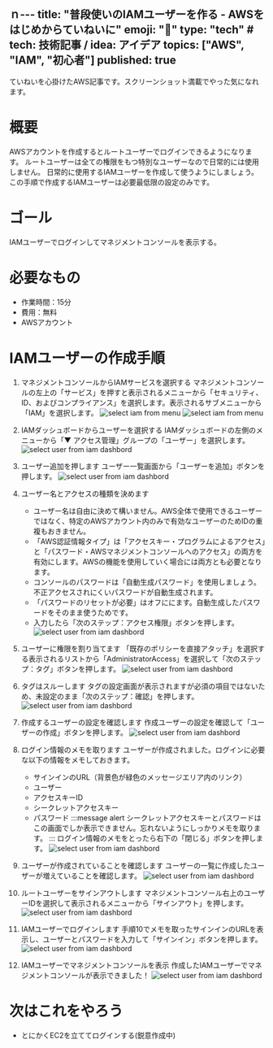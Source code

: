 ｎ---
title: "普段使いのIAMユーザーを作る - AWSをはじめからていねいに"
emoji: "🐣"
type: "tech" # tech: 技術記事 / idea: アイデア
topics: ["AWS", "IAM", "初心者"]
published: true
---
ていねいを心掛けたAWS記事です。スクリーンショット満載でやった気になれます。

# 概要
AWSアカウントを作成するとルートユーザーでログインできるようになります。
ルートユーザーは全ての権限をもつ特別なユーザーなので日常的には使用しません。
日常的に使用するIAMユーザーを作成して使うようにしましょう。
この手順で作成するIAMユーザーは必要最低限の設定のみです。

# ゴール
IAMユーザーでログインしてマネジメントコンソールを表示する。

# 必要なもの
- 作業時間：15分
- 費用：無料
- AWSアカウント

# IAMユーザーの作成手順

1. マネジメントコンソールからIAMサービスを選択する
    マネジメントコンソールの左上の「サービス」を押すと表示されるメニューから「セキュリティ、ID、およびコンプライアンス」を選択します。表示されるサブメニューから「IAM」を選択します。
    ![select iam from menu](/images/aws_biginner_create_iam_user01.jpg)
    ![select iam from menu](/images/aws_biginner_create_iam_user01b.jpg)

2. IAMダッシュボードからユーザーを選択する
    IAMダッシュボードの左側のメニューから「▼ アクセス管理」グループの「ユーザー」を選択します。
    ![select user from iam dashbord](/images/aws_biginner_create_iam_user02.jpg)

3. ユーザー追加を押します
    ユーザー一覧画面から「ユーザーを追加」ボタンを押します。
    ![select user from iam dashbord](/images/aws_biginner_create_iam_user03.jpg)

4. ユーザー名とアクセスの種類を決めます
    - ユーザー名は自由に決めて構いません。AWS全体で使用できるユーザーではなく、特定のAWSアカウント内のみで有効なユーザーのためIDの重複もおきません。
    - 「AWS認証情報タイプ」は「アクセスキー・プログラムによるアクセス」と「パスワード・AWSマネジメントコンソールへのアクセス」の両方を有効にします。AWSの機能を使用していく場合には両方とも必要となります。
    - コンソールのパスワードは「自動生成パスワード」を使用しましょう。不正アクセスされにくいパスワードが自動生成されます。
    - 「パスワードのリセットが必要」はオフににます。自動生成したパスワードをそのまま使うためです。
    - 入力したら「次のステップ：アクセス権限」ボタンを押します。
    ![select user from iam dashbord](/images/aws_biginner_create_iam_user04.jpg)

5. ユーザーに権限を割り当てます
    「既存のポリシーを直接アタッチ」を選択する表示されるリストから「AdministratorAccess」を選択して「次のステップ：タグ」ボタンを押します。
    ![select user from iam dashbord](/images/aws_biginner_create_iam_user05.jpg)

6. タグはスルーします
    タグの設定画面が表示されますが必須の項目ではないため、未設定のまま「次のステップ：確認」を押します。
    ![select user from iam dashbord](/images/aws_biginner_create_iam_user06.jpg)

7. 作成するユーザーの設定を確認します
    作成ユーザーの設定を確認して「ユーザーの作成」ボタンを押します。
    ![select user from iam dashbord](/images/aws_biginner_create_iam_user07.jpg)

8. ログイン情報のメモを取ります
    ユーザーが作成されました。ログインに必要な以下の情報をメモしておきます。
    - サインインのURL（背景色が緑色のメッセージエリア内のリンク）
    - ユーザー
    - アクセスキーID
    - シークレットアクセスキー
    - パスワード
    :::message alert
    シークレットアクセスキーとパスワードはこの画面でしか表示できません。忘れないようにしっかりメモを取ります。
    :::
    ログイン情報のメモをとったら右下の「閉じる」ボタンを押します。
    ![select user from iam dashbord](/images/aws_biginner_create_iam_user08.jpg)

9. ユーザーが作成されていることを確認します
    ユーザーの一覧に作成したユーザーが増えていることを確認します。
    ![select user from iam dashbord](/images/aws_biginner_create_iam_user09.jpg)

10. ルートユーザーをサインアウトします
    マネジメントコンソール右上のユーザーIDを選択して表示されるメニューから「サインアウト」を押します。
    ![select user from iam dashbord](/images/aws_biginner_create_iam_user10.jpg)

11. IAMユーザーでログインします
    手順10でメモを取ったサインインのURLを表示し、ユーザーとパスワードを入力して「サインイン」ボタンを押します。
    ![select user from iam dashbord](/images/aws_biginner_create_iam_user11.jpg)

12. IAMユーザーでマネジメントコンソールを表示
    作成したIAMユーザーでマネジメントコンソールが表示できました！
    ![select user from iam dashbord](/images/aws_biginner_create_iam_user12.jpg)

# 次はこれをやろう
- とにかくEC2を立ててログインする(鋭意作成中)
